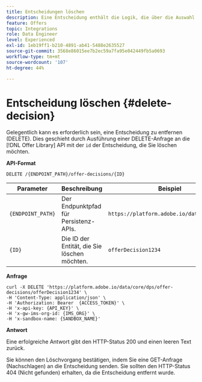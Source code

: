 ```yaml
---
title: Entscheidungen löschen
description: Eine Entscheidung enthält die Logik, die über die Auswahl eines Angebots bestimmt.
feature: Offers
topic: Integrations
role: Data Engineer
level: Experienced
exl-id: 1eb19ff1-b210-4891-ab41-5488e2635527
source-git-commit: 3568e86015ee7b2ec59a7fa95e042449fb5a0693
workflow-type: tm+mt
source-wordcount: '107'
ht-degree: 44%

---
```


# Entscheidung löschen {#delete-decision}

Gelegentlich kann es erforderlich sein, eine Entscheidung zu entfernen (DELETE). Dies geschieht durch Ausführung einer DELETE-Anfrage an die [!DNL Offer Library] API mit der `id` der Entscheidung, die Sie löschen möchten.

**API-Format**

```http
DELETE /{ENDPOINT_PATH}/offer-decisions/{ID}
```

| Parameter | Beschreibung | Beispiel |
| --------- | ----------- | ------- |
| `{ENDPOINT_PATH}` | Der Endpunktpfad für Persistenz-APIs. | `https://platform.adobe.io/data/core/dps/` |
| `{ID}` | Die ID der Entität, die Sie löschen möchten. | `offerDecision1234` |

**Anfrage**

```shell
curl -X DELETE 'https://platform.adobe.io/data/core/dps/offer-decisions/offerDecision1234' \
-H 'Content-Type: application/json' \
-H 'Authorization: Bearer  {ACCESS_TOKEN}' \
-H 'x-api-key: {API_KEY}' \
-H 'x-gw-ims-org-id: {IMS_ORG}' \
-H 'x-sandbox-name: {SANDBOX_NAME}'
```

**Antwort**

Eine erfolgreiche Antwort gibt den HTTP-Status 200 und einen leeren Text zurück.

Sie können den Löschvorgang bestätigen, indem Sie eine GET-Anfrage (Nachschlagen) an die Entscheidung senden. Sie sollten den HTTP-Status 404 (Nicht gefunden) erhalten, da die Entscheidung entfernt wurde.